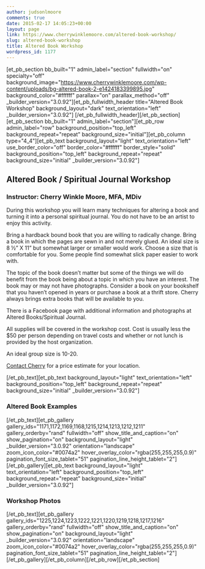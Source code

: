 ```yaml
---
author: judsonlmoore
comments: true
date: 2015-02-17 14:05:23+00:00
layout: page
link: https://www.cherrywinklemoore.com/altered-book-workshop/
slug: altered-book-workshop
title: Altered Book Workshop
wordpress_id: 1177
---
```


[et_pb_section bb_built="1" admin_label="section" fullwidth="on" specialty="off" background_image="https://www.cherrywinklemoore.com/wp-content/uploads/bg-altered-book-2-e1424183399895.jpg" background_color="#ffffff" parallax="on" parallax_method="off" _builder_version="3.0.92"][et_pb_fullwidth_header title="Altered Book Workshop" background_layout="dark" text_orientation="left" _builder_version="3.0.92"]
[/et_pb_fullwidth_header][/et_pb_section][et_pb_section bb_built="1" admin_label="section"][et_pb_row admin_label="row" background_position="top_left" background_repeat="repeat" background_size="initial"][et_pb_column type="4_4"][et_pb_text background_layout="light" text_orientation="left" use_border_color="off" border_color="#ffffff" border_style="solid" background_position="top_left" background_repeat="repeat" background_size="initial" _builder_version="3.0.92"]


## Altered Book / Spiritual Journal Workshop




### Instructor: Cherry Winkle Moore, MFA, MDiv


During this workshop you will learn many techniques for altering a book and turning it into a personal spiritual journal. You do not have to be an artist to enjoy this activity.

Bring a hardback bound book that you are willing to radically change. Bring a book in which the pages are sewn in and not merely glued. An ideal size is 8 ½” X 11” but somewhat larger or smaller would work. Choose a size that is comfortable for you. Some people find somewhat slick paper easier to work with.

The topic of the book doesn’t matter but some of the things we will do benefit from the book being about a topic in which you have an interest. The book may or may not have photographs. Consider a book on your bookshelf that you haven’t opened in years or purchase a book at a thrift store. Cherry always brings extra books that will be available to you.

There is a Facebook page with additional information and photographs at Altered Books/Spiritual Journal.

All supplies will be covered in the workshop cost. Cost is usually less the $50 per person depending on travel costs and whether or not lunch is provided by the host organization.

An ideal group size is 10-20.

[Contact Cherry](https://www.cherrywinklemoore.com/contact/) for a price estimate for your location.

[/et_pb_text][et_pb_text background_layout="light" text_orientation="left" background_position="top_left" background_repeat="repeat" background_size="initial" _builder_version="3.0.92"]


### Altered Book Examples


[/et_pb_text][et_pb_gallery gallery_ids="1171,1172,1169,1168,1215,1214,1213,1212,1211" gallery_orderby="rand" fullwidth="off" show_title_and_caption="on" show_pagination="on" background_layout="light" _builder_version="3.0.92" orientation="landscape" zoom_icon_color="#0074a2" hover_overlay_color="rgba(255,255,255,0.9)" pagination_font_size_tablet="51" pagination_line_height_tablet="2"]
[/et_pb_gallery][et_pb_text background_layout="light" text_orientation="left" background_position="top_left" background_repeat="repeat" background_size="initial" _builder_version="3.0.92"]


### Workshop Photos


[/et_pb_text][et_pb_gallery gallery_ids="1225,1224,1223,1222,1221,1220,1219,1218,1217,1216" gallery_orderby="rand" fullwidth="off" show_title_and_caption="on" show_pagination="on" background_layout="light" _builder_version="3.0.92" orientation="landscape" zoom_icon_color="#0074a2" hover_overlay_color="rgba(255,255,255,0.9)" pagination_font_size_tablet="51" pagination_line_height_tablet="2"]
[/et_pb_gallery][/et_pb_column][/et_pb_row][/et_pb_section]
